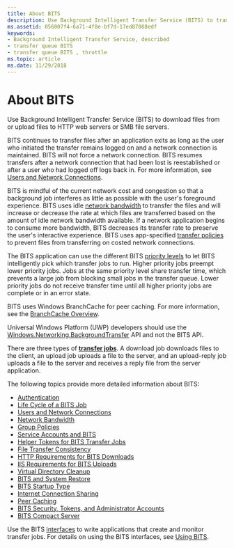 ```yaml
---
title: About BITS
description: Use Background Intelligent Transfer Service (BITS) to transfer files asynchronously between a client and a server.
ms.assetid: 056007f4-6a71-4f8e-bf7d-17ed87088edf
keywords:
- Background Intelligent Transfer Service, described
- transfer queue BITS
- transfer queue BITS , throttle
ms.topic: article
ms.date: 11/29/2018
---
```


# About BITS

Use Background Intelligent Transfer Service (BITS) to download files from or upload files to HTTP web servers or SMB file servers. 

BITS continues to transfer files after an application exits as long as the user who initiated the transfer remains logged on and a network connection is maintained. BITS will not force a network connection. BITS resumes transfers after a network connection that had been lost is reestablished or after a user who had logged off logs back in. For more information, see [Users and Network Connections](users-and-network-connections.md).

BITS is mindful of the current network cost and congestion so that a background job interferes as little as possible with the user's foreground experience. BITS uses idle [network bandwidth](network-bandwidth.md) to transfer the files and will increase or decrease the rate at which files are transferred based on the amount of idle network bandwidth available. If a network application begins to consume more bandwidth, BITS decreases its transfer rate to preserve the user's interactive experience. BITS uses app-specified [transfer policies](how-to-block-a-bits-job-from-downloading-over-an-expensive-connection) to prevent files from transferring on costed network connections.

The BITS application can use the different BITS [priority levels](/windows/desktop/api/Bits/ne-bits-__midl_ibackgroundcopyjob_0001) to let BITS intelligently pick which transfer jobs to run. Higher priority jobs preempt lower priority jobs. Jobs at the same priority level share transfer time, which prevents a large job from blocking small jobs in the transfer queue. Lower priority jobs do not receive transfer time until all higher priority jobs are complete or in an error state.

BITS uses Windows BranchCache for peer caching. For more information, see the [BranchCache Overview](http://go.microsoft.com/fwlink/p/?linkid=150953).

Universal Windows Platform (UWP) developers should use the [Windows.Networking.BackgroundTransfer](https://docs.microsoft.com/en-us/uwp/api/Windows.Networking.BackgroundTransfer) API and not the BITS API.

There are three types of [**transfer jobs**](/windows/desktop/api/Bits/ne-bits-__midl_ibackgroundcopyjob_0003). A download job downloads files to the client, an upload job uploads a file to the server, and an upload-reply job uploads a file to the server and receives a reply file from the server application.

The following topics provide more detailed information about BITS:

-   [Authentication](authentication.md)
-   [Life Cycle of a BITS Job](life-cycle-of-a-bits-job.md)
-   [Users and Network Connections](users-and-network-connections.md)
-   [Network Bandwidth](network-bandwidth.md)
-   [Group Policies](group-policies.md)
-   [Service Accounts and BITS](service-accounts-and-bits.md)
-   [Helper Tokens for BITS Transfer Jobs](helper-tokens-for-bits-transfer-jobs.md)
-   [File Transfer Consistency](file-transfer-consistency.md)
-   [HTTP Requirements for BITS Downloads](http-requirements-for-bits-downloads.md)
-   [IIS Requirements for BITS Uploads](iis-requirements-for-bits-uploads.md)
-   [Virtual Directory Cleanup](virtual-directory-cleanup.md)
-   [BITS and System Restore](bits-and-system-restore.md)
-   [BITS Startup Type](bits-startup-type.md)
-   [Internet Connection Sharing](internet-connection-sharing.md)
-   [Peer Caching](peer-caching.md)
-   [BITS Security, Tokens, and Administrator Accounts](user-account-control-and-bits.md)
-   [BITS Compact Server](bits-compact-server.md)

Use the BITS [interfaces](bits-interfaces.md) to write applications that create and monitor transfer jobs. For details on using the BITS interfaces, see [Using BITS](using-bits.md).

 

 




